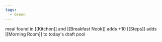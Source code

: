 ```yaml
---
tags:
  - Green
---
```

meal found in [[Kitchen]] and [[Breakfast Nook]]
adds +10 [[Steps]]
adds [[Morning Room]] to today's draft pool